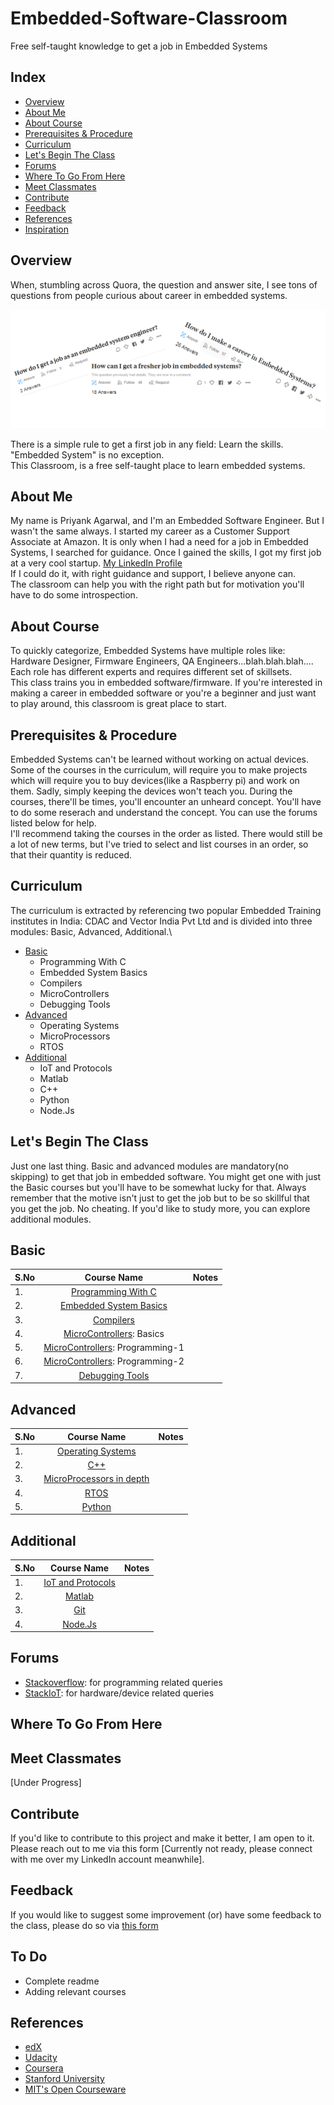 # Embedded-Software-Classroom
Free self-taught knowledge to get a job in Embedded Systems


## Index
 - [Overview](#Overview)
 - [About Me](#About-Me)
 - [About Course](#About-Course)
 - [Prerequisites & Procedure](##Prerequisites-&-Procedure)
 - [Curriculum](#Curriculum)
 - [Let's Begin The Class](Let's-Begin-The-Class)
 - [Forums](#Forums)
 - [Where To Go From Here](#Where-To-Go-From-Here)
 - [Meet Classmates](#Meet-Classmates)
 - [Contribute](#Contribute)
 - [Feedback](#Feedback)
 - [References](#References)
 - [Inspiration](#Inspiration)



## Overview
When, stumbling across Quora, the question and answer site, I see tons of questions from people curious about career in embedded systems.
<p align="center">
	<img src="https://github.com/dremotion/Embedded-Software-Classroom/blob/master/images/image_one.png?raw=true">
</p>

There is a simple rule to get a first job in any field: Learn the skills. "Embedded System" is no exception.\
This Classroom, is a free self-taught place to learn embedded systems.


## About Me
My name is Priyank Agarwal, and I'm an Embedded Software Engineer. But I wasn't the same always. I started my career as a Customer Support Associate at Amazon. It is only when I had a need for a job in Embedded Systems, I searched for guidance.  Once I gained the skills, I got my first job at a very cool startup. [My LinkedIn Profile](https://www.linkedin.com/in/priyank01)\
If I could do it, with right guidance and support, I believe anyone can.\
The classroom can help you with the right path but for motivation you'll have to do some introspection. 


## About Course
To quickly categorize, Embedded Systems have multiple roles like: Hardware Designer, Firmware Engineers, QA Engineers...blah.blah.blah....\
Each role has different experts and requires different set of skillsets.\
This class trains you in embedded software/firmware. If you're interested in making a career in embedded software or you're a beginner and just want to play around, this classroom is great place to start.



## Prerequisites & Procedure
Embedded Systems can't be learned without working on actual devices. Some of the courses in the curriculum, will require you to make projects which will require you to buy devices(like a Raspberry pi) and work on them. Sadly, simply keeping the devices won't teach you.
During the courses, there'll be times, you'll encounter an unheard concept. You'll have to do some reserach and understand the concept. You can use the forums listed below for help. \
I'll recommend taking the courses in the order as listed. There would still be a lot of new terms, but I've tried to select and list courses in an order, so that their quantity is reduced.


## Curriculum
The curriculum is extracted by referencing two popular Embedded Training institutes in India: CDAC and Vector India Pvt Ltd and is divided into three modules: Basic, Advanced, Additional.\
  - [Basic](#Basic)
    - Programming With C
    - Embedded System Basics
    - Compilers
    - MicroControllers
    - Debugging Tools
  - [Advanced](#Advanced)
    - Operating Systems
    - MicroProcessors
    - RTOS
  - [Additional](#Additional)
    - IoT and Protocols
    - Matlab
    - C++
    - Python
    - Node.Js


## Let's Begin The Class
Just one last thing. Basic and advanced modules are mandatory(no skipping) to get that job in embedded software. You might get one with just the Basic courses but you'll have to be somewhat lucky for that. Always remember that the motive isn't just to get the job but to be so skillful that you get the job. No cheating. If you'd like to study more, you can explore additional modules.



## Basic

| S.No | Course Name                             |     Notes      |
| ---- |:---------------------------------------:|:--------------:|
|  1.  | [Programming With C][1]                 |                |
|  2.  | [Embedded System Basics][2]             |                |
|  3.  | [Compilers][3]                          |                |
|  4.  | [MicroControllers][4]: Basics           |                |
|  5.  | [MicroControllers][26]: Programming-1   |                |
|  6.  | [MicroControllers][27]: Programming-2   |                |
|  7.  | [Debugging Tools][5]                    |                |



## Advanced

| S.No |  Course Name                       | Notes         |
| ---- |:----------------------------------:|:-------------:|
|  1.  | [Operating Systems][6]             |               |
|  2.  | [C++][7]                           |               |
|  3.  | [MicroProcessors in depth][8]      |               |
|  4.  | [RTOS][9]                          |               |
|  5.  | [Python][10]                       |               |



## Additional

| S.No |   Course Name                     |  Notes         |
| ---- |:---------------------------------:|:--------------:|
|  1.  | [IoT and Protocols][11]           |                |
|  2.  | [Matlab][12]                      |                |
|  3.  | [Git][13]                         |                |
|  4.  | [Node.Js][14]                     |                |



## Forums
- [Stackoverflow][16]: for programming related queries
- [StackIoT][17]: for hardware/device related queries



## Where To Go From Here



## Meet Classmates
[Under Progress]



## Contribute
If you'd like to contribute to this project and make it better, I am open to it. Please reach out to me via this form [Currently not ready, please connect with me over my LinkedIn account meanwhile].


## Feedback
If you would like to suggest some improvement (or) have some feedback to the class, please do so via [this form][20]



## To Do
- Complete readme
- Adding relevant courses



## References
- [edX][21]
- [Udacity][22]
- [Coursera][23]
- [Stanford University][24]
- [MIT's Open Courseware][25]




[1]: https://www.edx.org/course/programming-in-c-getting-started
[2]: https://www.coursera.org/learn/iot?specialization=iot
[3]: https://lagunita.stanford.edu/login?next=/courses/Engineering/Compilers/Fall2014/course/
[4]: #Basic
[5]: #Basic

[6]: #Advanced
[7]: #Advanced
[8]: #Advanced
[9]: #Advanced
[10]: #Advanced

[11]: #Additional
[12]: #Additional
[13]: #Additional
[14]: #Additional

[16]: https://stackoverflow.com
[17]: https://iot.stackexchange.com
[20]: https://goo.gl/forms/oCa6PITXG1ZD6Kqr1

[21]: https://www.edx.org
[22]: https://www.udacity.com
[23]: https://www.cousera.org
[24]: https://lagunita.stanford.edu
[25]: https://ocw.mit.edu/courses/

[26]: #Basic
[27]: #Basic